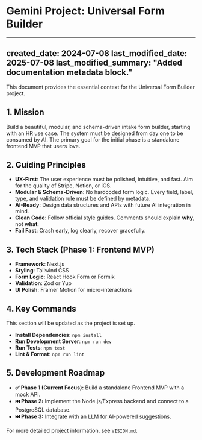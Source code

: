 # Gemini Project: Universal Form Builder
---
created_date: 2024-07-08
last_modified_date: 2025-07-08
last_modified_summary: "Added documentation metadata block."
---

This document provides the essential context for the Universal Form Builder project.

## 1. Mission

Build a beautiful, modular, and schema-driven intake form builder, starting with an HR use case. The system must be designed from day one to be consumed by AI. The primary goal for the initial phase is a standalone frontend MVP that users love.

## 2. Guiding Principles

- **UX-First**: The user experience must be polished, intuitive, and fast. Aim for the quality of Stripe, Notion, or iOS.
- **Modular & Schema-Driven**: No hardcoded form logic. Every field, label, type, and validation rule must be defined by metadata.
- **AI-Ready**: Design data structures and APIs with future AI integration in mind.
- **Clean Code**: Follow official style guides. Comments should explain **why**, not **what**.
- **Fail Fast**: Crash early, log clearly, recover gracefully.

## 3. Tech Stack (Phase 1: Frontend MVP)

- **Framework**: Next.js
- **Styling**: Tailwind CSS
- **Form Logic**: React Hook Form or Formik
- **Validation**: Zod or Yup
- **UI Polish**: Framer Motion for micro-interactions

## 4. Key Commands

This section will be updated as the project is set up.
- **Install Dependencies**: `npm install`
- **Run Development Server**: `npm run dev`
- **Run Tests**: `npm test`
- **Lint & Format**: `npm run lint`

## 5. Development Roadmap

- **✅ Phase 1 (Current Focus):** Build a standalone Frontend MVP with a mock API.
- **⏭️ Phase 2:** Implement the Node.js/Express backend and connect to a PostgreSQL database.
- **⏭️ Phase 3:** Integrate with an LLM for AI-powered suggestions.

For more detailed project information, see `VISION.md`.